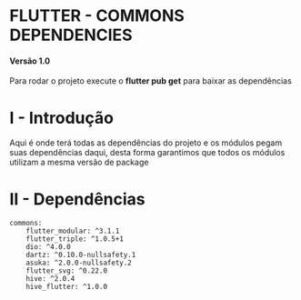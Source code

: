 
# FLUTTER - COMMONS DEPENDENCIES

#### Versão 1.0
Para rodar o projeto execute o **flutter pub get** para baixar as dependências

# I - Introdução

Aqui é onde terá todas as dependências do projeto e os módulos pegam suas dependências daqui, desta forma garantimos que todos os módulos utilizam a mesma versão de package

# II - Dependências 


    commons:
    	flutter_modular: ^3.1.1
    	flutter_triple: ^1.0.5+1
    	dio: ^4.0.0
    	dartz: ^0.10.0-nullsafety.1
    	asuka: ^2.0.0-nullsafety.2
    	flutter_svg: ^0.22.0
    	hive: ^2.0.4
    	hive_flutter: ^1.0.0

